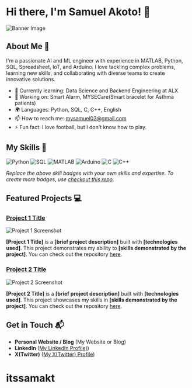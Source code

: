 # Hi there, I'm Samuel Akoto! 👋

![Banner Image](your_banner_image_url_here)

## About Me 🚀

I'm a passionate AI and ML engineer with experience in MATLAB, Python, SQL, Spreadsheet, IoT, and Arduino. I love tackling complex problems, learning new skills, and collaborating with diverse teams to create innovative solutions.

- 🌱 Currently learning: Data Science and Backend Engineering at ALX
- 🔭 Working on: Smart Alarm, MYSECare(Smart bracelet for Asthma patients)
- 🌍 Languages: Python, SQL, C, C++, English
- 📫 How to reach me: mysamuel03@gmail.com
- ⚡ Fun fact: I love football, but I don't know how to play.

## My Skills 🧠

![Python](https://img.shields.io/badge/-Python-3776AB?style=flat-square&logo=python&logoColor=white)
![SQL](https://img.shields.io/badge/-SQL-4479A1?style=flat-square&logo=postgresql&logoColor=white)
![MATLAB](https://img.shields.io/badge/-MATLAB-0076A8?style=flat-square&logo=mathworks&logoColor=white)
![Arduino](https://img.shields.io/badge/-Arduino-00979D?style=flat-square&logo=arduino&logoColor=white)
![C](https://img.shields.io/badge/-C-A8B9CC?style=flat-square&logo=c&logoColor=white)
![C++](https://img.shields.io/badge/-C++-00599C?style=flat-square&logo=c%2B%2B&logoColor=white)

*Replace the above skill badges with your own skills and expertise. To create more badges, use [checkout this repo](https://github.com/alexandresanlim/Badges4-README.md-Profile).*

## Featured Projects 💻

### [Project 1 Title](project_1_link)

![Project 1 Screenshot](project_1_screenshot_url)

**[Project 1 Title]** is a **[brief project description]** built with **[technologies used]**. This project demonstrates my ability to **[skills demonstrated by the project]**. You can check out the repository [here](project_1_repository_link).

### [Project 2 Title](project_2_link)

![Project 2 Screenshot](project_2_screenshot_url)

**[Project 2 Title]** is a **[brief project description]** built with **[technologies used]**. This project showcases my skills in **[skills demonstrated by the project]**. You can check out the repository [here](project_2_repository_link).

## Get in Touch 📬

- **Personal Website / Blog** (My Website or Blog)
- **LinkedIn** ([My LinkedIn Profile)](www.linkedin.com/in/akotosamuel))
- **X(Twitter)** ([My X(Twitter) Profile](https://x.com/SAkoto23?t=a-Lwf-E1VfBoIKXzW6QIZg&s=09))


# itssamakt
